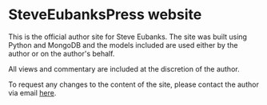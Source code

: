 # SteveEubanksPress website

This is the official author site for Steve Eubanks. The site was built using Python and MongoDB and the models included are used either by the author or on the author's behalf.

All views and commentary are included at the discretion of the author.

To request any changes to the content of the site, please contact the author via email <a href="mailto:jseubanks@comcast.net">here</a>.
